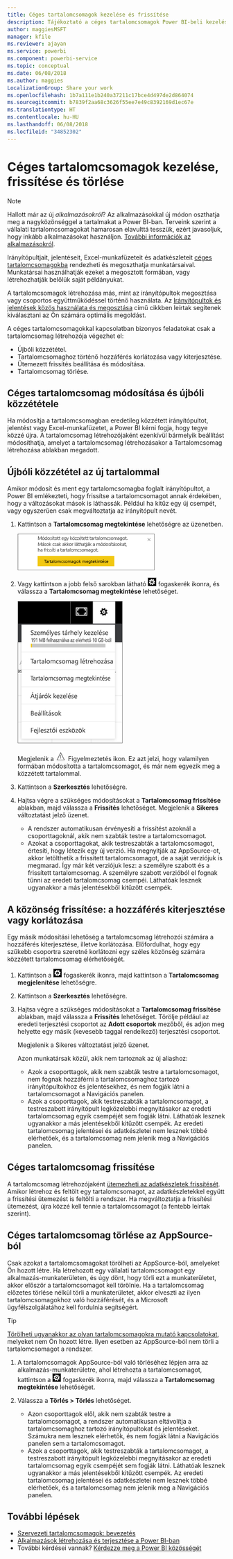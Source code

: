```yaml
---
title: Céges tartalomcsomagok kezelése és frissítése
description: Tájékoztató a céges tartalomcsomagok Power BI-beli kezeléséről, frissítéséről és törléséről.
author: maggiesMSFT
manager: kfile
ms.reviewer: ajayan
ms.service: powerbi
ms.component: powerbi-service
ms.topic: conceptual
ms.date: 06/08/2018
ms.author: maggies
LocalizationGroup: Share your work
ms.openlocfilehash: 1b7a111e1b240a37211c17bce4d497de2d864074
ms.sourcegitcommit: b7839f2aa68c3626f55ee7e49c8392169d1ec67e
ms.translationtype: HT
ms.contentlocale: hu-HU
ms.lasthandoff: 06/08/2018
ms.locfileid: "34852302"
---
```

# <a name="manage-update-and-delete-organizational-content-packs"></a>Céges tartalomcsomagok kezelése, frissítése és törlése
> [!NOTE]
> Hallott már az új *alkalmazásokról*? Az alkalmazásokkal új módon oszthatja meg a nagyközönséggel a tartalmakat a Power BI-ban. Terveink szerint a vállalati tartalomcsomagokat hamarosan elavulttá tesszük, ezért javasoljuk, hogy inkább alkalmazásokat használjon. [További információk az alkalmazásokról](service-install-use-apps.md).
> 
> 

Irányítópultjait, jelentéseit, Excel-munkafüzeteit és adatkészleteit [céges tartalomcsomagokba](service-organizational-content-pack-introduction.md) rendezheti és megoszthatja munkatársaival. Munkatársai használhatják ezeket a megosztott formában, vagy létrehozhatják belőlük saját példányukat.

A tartalomcsomagok létrehozása más, mint az irányítópultok megosztása vagy csoportos együttműködéssel történő használata. Az [Irányítópultok és jelentések közös használata és megosztása](service-how-to-collaborate-distribute-dashboards-reports.md) című cikkben leírtak segítenek kiválasztani az Ön számára optimális megoldást.

A céges tartalomcsomagokkal kapcsolatban bizonyos feladatokat csak a tartalomcsomag létrehozója végezhet el:

* Újbóli közzététel.
* Tartalomcsomaghoz történő hozzáférés korlátozása vagy kiterjesztése.
* Ütemezett frissítés beállítása és módosítása.
* Tartalomcsomag törlése.

## <a name="modify-and-re-publish-an-organizational-content-pack"></a>Céges tartalomcsomag módosítása és újbóli közzététele
Ha módosítja a tartalomcsomagban eredetileg közzétett irányítópultot, jelentést vagy Excel-munkafüzetet, a Power BI kérni fogja, hogy tegye közzé újra. A tartalomcsomag létrehozójaként ezenkívül bármelyik beállítást módosíthatja, amelyet a tartalomcsomag létrehozásakor a Tartalomcsomag létrehozása ablakban megadott. 

## <a name="republish-with-new-content"></a>Újbóli közzététel az új tartalommal
Amikor módosít és ment egy tartalomcsomagba foglalt irányítópultot, a Power BI emlékezteti, hogy frissítse a tartalomcsomagot annak érdekében, hogy a változásokat mások is láthassák. Például ha kitűz egy új csempét, vagy egyszerűen csak megváltoztatja az irányítópult nevét.

1. Kattintson a **Tartalomcsomag megtekintése** lehetőségre az üzenetben.
   
   ![](media/service-organizational-content-pack-manage-update-delete/pbi_contpkchangesmessage.png)
2. Vagy kattintson a jobb felső sarokban látható ![](media/service-organizational-content-pack-manage-update-delete/cog.png) fogaskerék ikonra, és válassza a **Tartalomcsomag megtekintése** lehetőséget.
   
   ![](media/service-organizational-content-pack-manage-update-delete/pbi_contpkview.png)
   
   Megjelenik a ![](media/service-organizational-content-pack-manage-update-delete/pbi_contpkwarningicon.png) Figyelmeztetés ikon.  Ez azt jelzi, hogy valamilyen formában módosította a tartalomcsomagot, és már nem egyezik meg a közzétett tartalommal.
3. Kattintson a **Szerkesztés** lehetőségre.  
4. Hajtsa végre a szükséges módosításokat a **Tartalomcsomag frissítése** ablakban, majd válassza a **Frissítés** lehetőséget. Megjelenik a **Sikeres** változtatást jelző üzenet.
   
   * A rendszer automatikusan érvényesíti a frissítést azoknál a csoporttagoknál, akik nem szabták testre a tartalomcsomagot.
   * Azokat a csoporttagokat, akik testreszabták a tartalomcsomagot, értesíti, hogy létezik egy új verzió.  Ha megnyitják az AppSource-ot, akkor letölthetik a frissített tartalomcsomagot, de a saját verziójuk is megmarad.  Így már két verziójuk lesz: a személyre szabott és a frissített tartalomcsomag.  A személyre szabott verzióból el fognak tűnni az eredeti tartalomcsomag csempéi.  Láthatóak lesznek ugyanakkor a más jelentésekből kitűzött csempék.    

## <a name="update-the-audience-expand-or-restrict-access"></a>A közönség frissítése: a hozzáférés kiterjesztése vagy korlátozása
Egy másik módosítási lehetőség a tartalomcsomag létrehozói számára a hozzáférés kiterjesztése, illetve korlátozása.  Előfordulhat, hogy egy szűkebb csoportra szeretné korlátozni egy széles közönség számára közzétett tartalomcsomag elérhetőségét.  

1. Kattintson a ![](media/service-organizational-content-pack-manage-update-delete/cog.png) fogaskerék ikonra, majd kattintson a **Tartalomcsomag megjelenítése** lehetőségre.
2. Kattintson a **Szerkesztés** lehetőségre. 
3. Hajtsa végre a szükséges módosításokat a **Tartalomcsomag frissítése** ablakban, majd válassza a **Frissítés** lehetőséget. Törölje például az eredeti terjesztési csoportot az **Adott csoportok** mezőből, és adjon meg helyette egy másik (kevesebb taggal rendelkező) terjesztési csoportot.
   
   Megjelenik a Sikeres változtatást jelző üzenet.
   
   Azon munkatársak közül, akik nem tartoznak az új aliashoz:
   
   * Azok a csoporttagok, akik nem szabták testre a tartalomcsomagot, nem fognak hozzáférni a tartalomcsomaghoz tartozó irányítópultokhoz és jelentésekhez, és nem fogják látni a tartalomcsomagot a Navigációs panelen.
   * Azok a csoporttagok, akik testreszabták a tartalomcsomagot, a testreszabott irányítópult legközelebbi megnyitásakor az eredeti tartalomcsomag egyik csempéjét sem fogják látni.  Láthatóak lesznek ugyanakkor a más jelentésekből kitűzött csempék. Az eredeti tartalomcsomag jelentései és adatkészletei nem lesznek többé elérhetőek, és a tartalomcsomag nem jelenik meg a Navigációs panelen.   

## <a name="refresh-an-organizational-content-pack"></a>Céges tartalomcsomag frissítése
A tartalomcsomag létrehozójaként [ütemezheti az adatkészletek frissítését](refresh-data.md).  Amikor létrehoz és feltölt egy tartalomcsomagot, az adatkészletekkel együtt a frissítési ütemezést is feltölti a rendszer. Ha megváltoztatja a frissítési ütemezést, újra közzé kell tennie a tartalomcsomagot (a fentebb leírtak szerint).

## <a name="delete-an-organizational-content-pack-from-appsource"></a>Céges tartalomcsomag törlése az AppSource-ból
Csak azokat a tartalomcsomagokat törölheti az AppSource-ból, amelyeket Ön hozott létre. Ha létrehozott egy vállalati tartalomcsomagot egy alkalmazás-munkaterületen, és úgy dönt, hogy törli ezt a munkaterületet, akkor először a tartalomcsomagot kell törölnie. Ha a tartalomcsomag előzetes törlése nélkül törli a munkaterületet, akkor elveszti az ilyen tartalomcsomagokhoz való hozzáférését, és a Microsoft ügyfélszolgálatához kell fordulnia segítségért. 

> [!TIP]
> [Törölheti ugyanakkor az olyan tartalomcsomagokra mutató kapcsolatokat](service-organizational-content-pack-disconnect.md), melyeket nem Ön hozott létre. Ilyen esetben az AppSource-ból nem törli a tartalomcsomagot a rendszer.
> 
> 

1. A tartalomcsomagok AppSource-ból való törléséhez lépjen arra az alkalmazás-munkaterületre, ahol létrehozta a tartalomcsomagot, kattintson a ![](media/service-organizational-content-pack-manage-update-delete/cog.png) fogaskerék ikonra, majd válassza a **Tartalomcsomag megtekintése** lehetőséget.
2. Válassza a **Törlés \> Törlés** lehetőséget. 
   
   * Azon csoporttagok elől, akik nem szabták testre a tartalomcsomagot, a rendszer automatikusan eltávolítja a tartalomcsomaghoz tartozó irányítópultokat és jelentéseket. Számukra nem lesznek elérhetők, és nem fogják látni a Navigációs panelen sem a tartalomcsomagot.
   * Azok a csoporttagok, akik testreszabták a tartalomcsomagot, a testreszabott irányítópult legközelebbi megnyitásakor az eredeti tartalomcsomag egyik csempéjét sem fogják látni.  Láthatóak lesznek ugyanakkor a más jelentésekből kitűzött csempék. Az eredeti tartalomcsomag jelentései és adatkészletei nem lesznek többé elérhetőek, és a tartalomcsomag nem jelenik meg a Navigációs panelen.   

## <a name="next-steps"></a>További lépések
* [Szervezeti tartalomcsomagok: bevezetés](service-organizational-content-pack-introduction.md)
* [Alkalmazások létrehozása és terjesztése a Power BI-ban](service-create-distribute-apps.md) 
* További kérdései vannak? [Kérdezze meg a Power BI közösségét](http://community.powerbi.com/)

